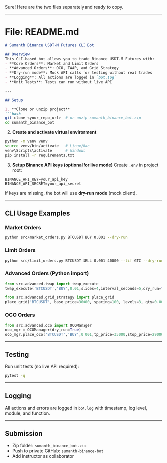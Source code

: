 Sure! Here are the two files separately and ready to copy.

---

# **File: README.md**

````markdown
# Sumanth Binance USDT-M Futures CLI Bot

## Overview
This CLI-based bot allows you to trade Binance USDT-M Futures with:
- **Core Orders**: Market and Limit Orders
- **Advanced Orders**: OCO, TWAP, and Grid Strategy
- **Dry-run mode**: Mock API calls for testing without real trades
- **Logging**: All actions are logged in `bot.log`
- **Unit Tests**: Tests can run without live API

---

## Setup

1. **Clone or unzip project**
```bash
git clone <your_repo_url>  # or unzip sumanth_binance_bot.zip
cd sumanth_binance_bot
````

2. **Create and activate virtual environment**

```bash
python -m venv venv
source venv/bin/activate   # Linux/Mac
venv\Scripts\activate      # Windows
pip install -r requirements.txt
```

3. **Setup Binance API keys (optional for live mode)**
   Create `.env` in project root:

```
BINANCE_API_KEY=your_api_key
BINANCE_API_SECRET=your_api_secret
```

If keys are missing, the bot will use **dry-run mode** (mock client).

---

## CLI Usage Examples

### Market Orders

```bash
python src/market_orders.py BTCUSDT BUY 0.001 --dry-run
```

### Limit Orders

```bash
python src/limit_orders.py BTCUSDT SELL 0.001 40000 --tif GTC --dry-run
```

### Advanced Orders (Python import)

```python
from src.advanced.twap import twap_execute
twap_execute('BTCUSDT','BUY',0.01,slices=4,interval_seconds=5,dry_run=True)

from src.advanced.grid_strategy import place_grid
place_grid('BTCUSDT', base_price=30000, spacing=100, levels=3, qty=0.001, dry_run=True)
```

### OCO Orders

```python
from src.advanced.oco import OCOManager
oco_mgr = OCOManager(dry_run=True)
oco_mgr.place_oco('BTCUSDT','BUY',0.001,tp_price=35000,stop_price=29000)
```

---

## Testing

Run unit tests (no live API required):

```bash
pytest -q
```

---

## Logging

All actions and errors are logged in `bot.log` with timestamp, log level, module, and function.

---

## Submission

* Zip folder: `sumanth_binance_bot.zip`
* Push to private GitHub: `sumanth-binance-bot`
* Add instructor as collaborator

````

